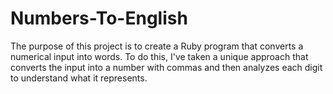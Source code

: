 # Numbers-To-English

The purpose of this project is to create a Ruby program that converts a numerical input into words. To do this, I've taken a unique approach that converts the input into a number with commas and then analyzes each digit to understand what it represents.